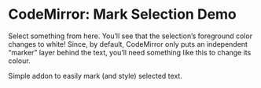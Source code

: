 CodeMirror: Mark Selection Demo
===============================

Select something from here. You’ll see that the selection’s foreground color changes to white! Since, by default, CodeMirror only puts an independent “marker” layer behind the text, you’ll need something like this to change its colour.

Simple addon to easily mark (and style) selected text.
